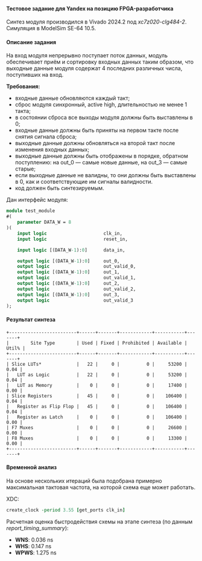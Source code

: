 #### Тестовое задание для Yandex на позицию FPGA-разработчика

Синтез модуля производился в Vivado 2024.2 под *xc7z020-clg484-2*. Симуляция в ModelSim SE-64 10.5.

#### Описание задания

На вход модуля непрерывно поступает поток данных, модуль обеспечивает приём и сортировку входных данных таким образом, что выходные данные модуля содержат 4 последних различных числа, поступивших на вход.

**Требования:**
 - входные данные обновляются каждый такт;
 - сброс модуля синхронный, active high, длительностью не менее 1 такта;
 - в состоянии сброса все выходы модуля должны быть выставлены в 0;
 - входные данные должны быть приняты на первом такте после снятия сигнала сброса;
 - выходные данные должны обновляться на второй такт после изменения входных данных;
 - выходные данные должны быть отображены в порядке, обратном поступлению: на out_0 — самые новые данные, на out_3 — самые старые;
 - если выходные данные не валидны, то они должны быть выставлены в 0, как и соответствующие им сигналы валидности.
 - код должен быть синтезируемым.

Дан интерфейс модуля:
```SystemVerilog
module test_module
#(
    parameter DATA_W = 8
)(
    input logic                     clk_in,
    input logic                     reset_in,

    input logic [(DATA_W-1):0]      data_in,

    output logic [(DATA_W-1):0]     out_0,
    output logic                    out_valid_0,
    output logic [(DATA_W-1):0]     out_1,
    output logic                    out_valid_1,
    output logic [(DATA_W-1):0]     out_2,
    output logic                    out_valid_2,
    output logic [(DATA_W-1):0]     out_3,
    output logic                    out_valid_3
);
```

#### Результат синтеза

```
+-------------------------+------+-------+------------+-----------+-------+
|        Site Type        | Used | Fixed | Prohibited | Available | Util% |
+-------------------------+------+-------+------------+-----------+-------+
| Slice LUTs*             |   22 |     0 |          0 |     53200 |  0.04 |
|   LUT as Logic          |   22 |     0 |          0 |     53200 |  0.04 |
|   LUT as Memory         |    0 |     0 |          0 |     17400 |  0.00 |
| Slice Registers         |   45 |     0 |          0 |    106400 |  0.04 |
|   Register as Flip Flop |   45 |     0 |          0 |    106400 |  0.04 |
|   Register as Latch     |    0 |     0 |          0 |    106400 |  0.00 |
| F7 Muxes                |    0 |     0 |          0 |     26600 |  0.00 |
| F8 Muxes                |    0 |     0 |          0 |     13300 |  0.00 |
+-------------------------+------+-------+------------+-----------+-------+
```

#### Временной анализ

На основе нескольких итераций была подобрана примерно максимальная тактовая частота, на которой схема еще может работать.

XDC:
```tcl
create_clock -period 3.55 [get_ports clk_in]
```

Расчетная оценка быстродействия схемы на этапе синтеза (по данным *report_timing_summary*):
 - **WNS**:  0.036 ns
 - **WHS**:  0.147 ns
 - **WPWS**: 1.275 ns
